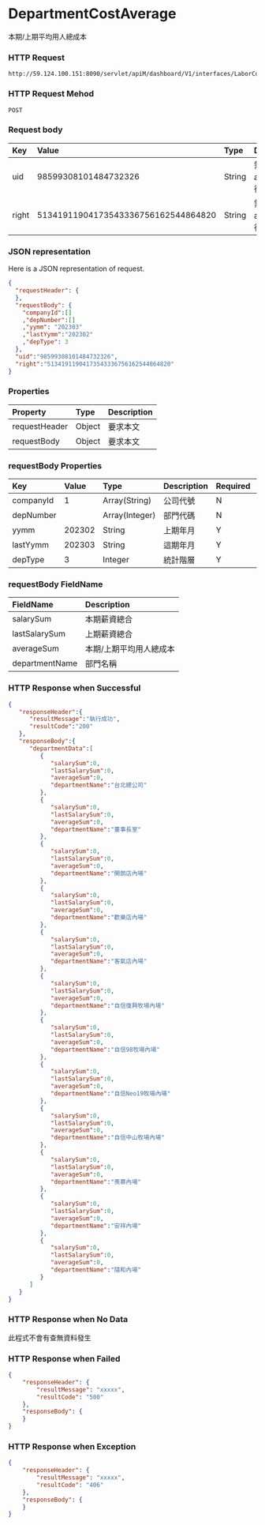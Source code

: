 # DepartmentCostAverage
本期/上期平均用人總成本

### HTTP Request
```
http://59.124.100.151:8090/servlet/apiM/dashboard/V1/interfaces/LaborCostAnalysis/DepartmentCostAverage
```

### HTTP Request Mehod
```
POST
```

### Request body
| Key | Value | Type | Description |
|:----------|:-------------|:-----|:------------|
| uid | 98599308101484732326 | String | 需透過apiLogin取得
| right | 51341911904173543336756162544864820 | String | 需透過apiLogin取得 |

### JSON representation

Here is a JSON representation of request.
```json
{
  "requestHeader": {
  },
  "requestBody": {
    "companyId":[]
    ,"depNumber":[]
    ,"yymm": "202303"
    ,"lastYymm":"202302"
    ,"depType": 3
  },
  "uid":"98599308101484732326",
  "right":"51341911904173543336756162544864820"
}
```

### Properties
| Property | Type | Description |
|:---------|:-----|:------------|
| requestHeader | Object | 要求本文 |
| requestBody | Object | 要求本文 |

### requestBody Properties
| Key | Value | Type | Description | Required | Format |
|:----------|:-------------|:-----|:------------|:------------|:------------|
| companyId | 1 | Array(String) | 公司代號 | N | n/a |
| depNumber |  | Array(Integer) | 部門代碼 | N | n/a |
| yymm | 202302 | String | 上期年月 | Y | YYYYmm |
| lastYymm | 202303 | String | 這期年月 | Y | YYYYmm |
| depType | 3 | Integer | 統計階層 | Y | n/a |

### requestBody FieldName
| FieldName | Description |
|:----------|:-------------|
| salarySum | 本期薪資總合 |
| lastSalarySum | 上期薪資總合 |
| averageSum | 本期/上期平均用人總成本 |
| departmentName | 部門名稱 |

### HTTP Response when Successful
```json
{
   "responseHeader":{
      "resultMessage":"執行成功",
      "resultCode":"200"
   },
   "responseBody":{
      "departmentData":[
         {
            "salarySum":0,
            "lastSalarySum":0,
            "averageSum":0,
            "departmentName":"台北總公司"
         },
         {
            "salarySum":0,
            "lastSalarySum":0,
            "averageSum":0,
            "departmentName":"董事長室"
         },
         {
            "salarySum":0,
            "lastSalarySum":0,
            "averageSum":0,
            "departmentName":"開朗店內場"
         },
         {
            "salarySum":0,
            "lastSalarySum":0,
            "averageSum":0,
            "departmentName":"歡樂店內場"
         },
         {
            "salarySum":0,
            "lastSalarySum":0,
            "averageSum":0,
            "departmentName":"客氣店內場"
         },
         {
            "salarySum":0,
            "lastSalarySum":0,
            "averageSum":0,
            "departmentName":"自信復興牧場內場"
         },
         {
            "salarySum":0,
            "lastSalarySum":0,
            "averageSum":0,
            "departmentName":"自信98牧場內場"
         },
         {
            "salarySum":0,
            "lastSalarySum":0,
            "averageSum":0,
            "departmentName":"自信Neo19牧場內場"
         },
         {
            "salarySum":0,
            "lastSalarySum":0,
            "averageSum":0,
            "departmentName":"自信中山牧場內場"
         },
         {
            "salarySum":0,
            "lastSalarySum":0,
            "averageSum":0,
            "departmentName":"羨慕內場"
         },
         {
            "salarySum":0,
            "lastSalarySum":0,
            "averageSum":0,
            "departmentName":"安祥內場"
         },
         {
            "salarySum":0,
            "lastSalarySum":0,
            "averageSum":0,
            "departmentName":"隨和內場"
         }
      ]
   }
}
```

### HTTP Response when No Data
此程式不會有查無資料發生

### HTTP Response when Failed
```json
{
    "responseHeader": {
        "resultMessage": "xxxxx",
        "resultCode": "500"
    },
    "responseBody": {
    }
}
```

### HTTP Response when Exception
```json
{
    "responseHeader": {
        "resultMessage": "xxxxx",
        "resultCode": "406"
    },
    "responseBody": {
    }
}
```
